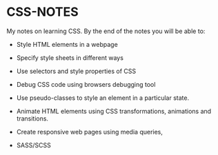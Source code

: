 # CSS-NOTES
My notes on learning CSS. By the end of the notes you will be able to:
* Style HTML elements in a webpage

* Specify style sheets in different ways

* Use selectors and style properties of CSS

* Debug CSS code using browsers debugging tool

* Use pseudo-classes to style an element in a particular state.

* Animate HTML elements using CSS transformations, animations and transitions.

* Create responsive web pages using media queries,

* SASS/SCSS

